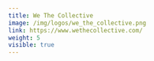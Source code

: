 ```yaml
---
title: We The Collective
image: /img/logos/we_the_collective.png
link: https://www.wethecollective.com/
weight: 5
visible: true
---
```

